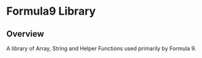 # Formula9 Library

## Overview

A library of Array, String and Helper Functions used primarily by Formula 9.
